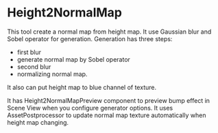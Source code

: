 # Height2NormalMap
This tool create a normal map from height map.
It use Gaussian blur and Sobel operator for generation.
Generation has three steps:
* first blur
* generate normal map by Sobel operator
* second blur
* normalizing normal map.

It also can put height map to blue channel of texture.

It has Height2NormalMapPreview component to preview bump effect in Scene View when you configure generator options.
It uses AssetPostprocessor to update normal map texture automatically when height map changing. 



